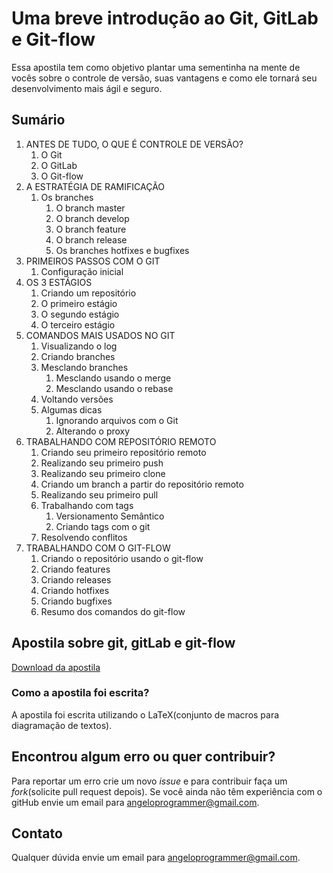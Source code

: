 # Uma breve introdução ao Git, GitLab e Git-flow

Essa apostila tem como objetivo plantar uma sementinha na mente de vocês sobre
o controle de versão, suas vantagens e como ele tornará seu desenvolvimento mais ágil e
seguro.

## Sumário

1. ANTES DE TUDO, O QUE É CONTROLE DE VERSÃO?
	1. O Git
	1. O GitLab
	1. O Git-flow
1. A ESTRATÉGIA DE RAMIFICAÇÃO
	1. Os branches
	 	1. O branch master
	 	1. O branch develop
	 	1. O branch feature
	 	1. O branch release
	 	1. Os branches hotfixes e bugfixes
1. PRIMEIROS PASSOS COM O GIT
	1. Configuração inicial
1. OS 3 ESTÁGIOS
	1. Criando um repositório
	1. O primeiro estágio
	1. O segundo estágio
	1. O terceiro estágio
1. COMANDOS MAIS USADOS NO GIT
	1. Visualizando o log
	1. Criando branches
	1. Mesclando branches
	 	1. Mesclando usando o merge
	 	1. Mesclando usando o rebase
	1. Voltando versões
	1. Algumas dicas
	 	1. Ignorando arquivos com o Git
	 	1. Alterando o proxy
1. TRABALHANDO COM REPOSITÓRIO REMOTO
	1. Criando seu primeiro repositório remoto
	1. Realizando seu primeiro push
	1. Realizando seu primeiro clone
	1. Criando um branch a partir do repositório remoto
	1. Realizando seu primeiro pull
	1. Trabalhando com tags
	 	1. Versionamento Semântico
	 	1. Criando tags com o git
	1. Resolvendo conflitos
1. TRABALHANDO COM O GIT-FLOW
	1. Criando o repositório usando o git-flow
	1. Criando features
	1. Criando releases
	1. Criando hotfixes
	1. Criando bugfixes
	1. Resumo dos comandos do git-flow

## Apostila sobre git, gitLab e git-flow
<a href="https://github.com/angelomedeiros/apostila-git/raw/develop/ApostilaGit.pdf">Download da apostila</a>

### Como a apostila foi escrita?

A apostila foi escrita utilizando o LaTeX(conjunto de macros para diagramação de textos).

## Encontrou algum erro ou quer contribuir?

Para reportar um erro crie um novo _issue_ e para contribuir faça um _fork_(solicite pull request depois). Se você ainda não têm experiência com o gitHub  envie um email para angeloprogrammer@gmail.com.

## Contato

Qualquer dúvida envie um email para angeloprogrammer@gmail.com.

